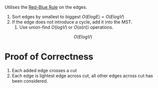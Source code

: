 Utilises the [Red-Blue Rule](Red-Blue%20Rule.md) on the edges.

1. Sort edges by smallest to biggest $O(ElogE) = O(ElogV)$
2. If the edge does not introduce a cycle, add it into the MST. 
	1. Use union-find $O(logV)$ or $O(\alpha(n))$ operations.

$$ O(ElogV)$$
# Proof of Correctness
1. Each added edge crosses a cut
2. Each edge is lightest edge across cut, all other edges across cut has been considered.